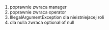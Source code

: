 1. poprawnie zwraca manager
2. poprawnie zwraca operator
3. IllegalArgumentException dla nieistniejacej roli
4. dla nulla zwraca optional of null
